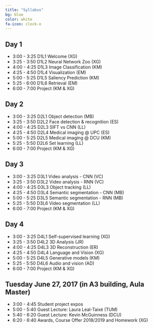 ```yaml
---
title: "Syllabus"
bg: blue
color: white
fa-icon: clock-o
---
```


## Day 1

- 3:00 - 3:25 D1L1 Welcome (XG) 
- 3:25 - 3:50 D1L2 Neural Network Zoo (XG)  
- 4:00 - 4:25 D1L3 Image Classification (KM)
- 4:25 - 4:50 D1L4 Visualization (EM)
- 5:00 - 5:25 D1L5 Saliency Prediction (KM)
- 5:25 - 6:00 D1L6 Retrieval (EM) 
- 6:00 - 7:00 Project (KM & XG)

## Day 2

- 3:00 - 3:25 D2L1 Object detection (MB) 
- 3:25 - 3:50 D2L2 Face detection & recognition (ES)
- 4:00 - 4:25 D2L3 SIFT vs CNN (LL) 
- 4:25 - 4:50 D2L4 Medical imaging @ UPC (ES)
- 5:00 - 5:25 D2L5 Medical imaging @ DCU (KM)
- 5:25 - 5:50 D2L6 Set learning (LL)
- 6:00 - 7:00 Project (KM & XG) 

## Day 3

- 3:00 - 3:25 D3L1 Video analysis - CNN (VC)
- 3:25 - 3:50 D3L2 Video analysis - RNN (VC)
- 4:00 - 4:25 D3L3 Object tracking (LL) 
- 4:25 - 4:50 D3L4 Semantic segmentation - CNN (MB)
- 5:00 - 5:25 D3L5 Semantic segmentation - RNN (MB)
- 5:25 - 5:50 D3L6 Video segmentation (LL)
- 6:00 - 7:00 Project (KM & XG)

## Day 4

- 3:00 - 3:25 D4L1 Self-supervised learning (XG)
- 3:25 - 3:50 D4L2 3D Analysis (JR) 
- 4:00 - 4:25 D4L3 3D Reconstruction (ER)
- 4:25 - 4:50 D4L4 Language and Vision (XG) 
- 5:00 - 5:25 D4L5 Generative models (KM)
- 5:25 - 5:50 D4L6 Audio and vision (AD)
- 6:00 - 7:00 Project (KM & XG)

## Tuesday June 27, 2017 (in A3 building, Aula Master)

- 3:00 - 4:45 Student project expos 
- 5:00 - 5:40 Guest Lecture: Laura Leal-Taixé (TUM)
- 5:40 - 6:20 Guest Lecture: Kevin McGuinness (DCU)
- 6:20 - 6:40 Awards, Course Offer 2018/2019 and Homework (XG)
